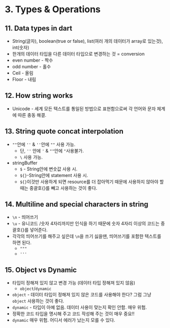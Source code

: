 # 3. Types &amp; Operations

## 11. Data types in dart
- String(글자), boolean(true or false), list(여러 개의 데이터가 array로 있는것), int(숫자)
- 한개의 데이터 타입을 다른 데이터 타입으로 변경하는 것 = conversion
- even number - 짝수
- odd number - 홀수
- Ceil - 올림
- Floor - 내림
 
## 12. How string works
- Unicode - 세계 모든 텍스트를 통일된 방법으로 표현함으로써 각 언어와 문자 체계에 따른 충동 해결.

## 13. String quote concat interpolation
- `""`안에 `''` & `''`안에 `""` 사용 가능.
    - 단, `''` 안에 `'` & `""`안에 `"`사용불가.
    - `\` 사용 가능.
- stringBuffer
    - `$` - String안에 변숫값 사용 시.
    - `${}`-String안에 statement 사용 시.
    - `${}`이것만 사용하게 되면 resource를 더 잡아먹기 때문에 사용하지 않아야 할 때는 중괄호{}를 빼고 사용하는 것이 좋다.

## 14. Multiline and special characters in string
- `\n` - 띄어쓰기
- `\u` - 유니코드 /숫자 4자리까지만 인식을 하기 때문에 숫자 4자리 이상의 코드는 중괄호{}를 넣어준다.
- 각각의 띄어쓰기를 해주고 싶은데 `\n`을 쓰기 싫을땐, 띄어쓰기를 포함한 텍스트를 하면 된다.
    - `"""`
    - `'''`

## 15. Object vs Dynamic
- 타입이 정해져 있지 않고 변경 가능 (데이터 타입 정해져 있지 않음)
    - `object`/`dynamic`
- `object` - 데이터 타입이 정해져 있지 않은 코드를 사용해야 한다? 그럼 그냥 `object` 사용하는 것이 좋다.
- `dynamic` - 타입이 아예 없음. 데이터 사용이 맞는지 확인 안함. 매우 위험.
- 정확한 코드 타입을 명시해 주고 코드 작성해 주는 것이 매우 중요!!
- `dynamic` 매우 위험. 어디서 에러가 났는지 모를 수 있다.
